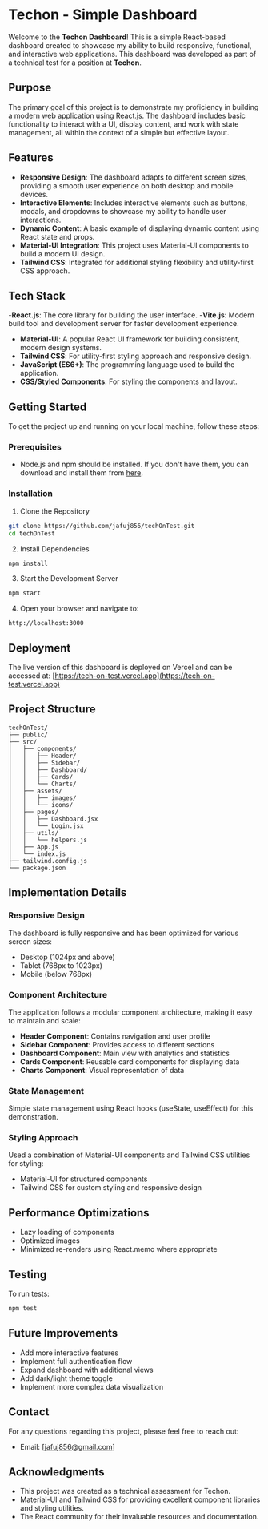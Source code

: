 # Techon - Simple Dashboard

Welcome to the **Techon Dashboard**! This is a simple React-based dashboard created to showcase my ability to build responsive, functional, and interactive web applications. This dashboard was developed as part of a technical test for a position at **Techon**.

## Purpose

The primary goal of this project is to demonstrate my proficiency in building a modern web application using React.js. The dashboard includes basic functionality to interact with a UI, display content, and work with state management, all within the context of a simple but effective layout.

## Features

- **Responsive Design**: The dashboard adapts to different screen sizes, providing a smooth user experience on both desktop and mobile devices.
- **Interactive Elements**: Includes interactive elements such as buttons, modals, and dropdowns to showcase my ability to handle user interactions.
- **Dynamic Content**: A basic example of displaying dynamic content using React state and props.
- **Material-UI Integration**: This project uses Material-UI components to build a modern UI design.
- **Tailwind CSS**: Integrated for additional styling flexibility and utility-first CSS approach.

## Tech Stack

-**React.js**: The core library for building the user interface.
-**Vite.js**: Modern build tool and development server for faster development experience.
- **Material-UI**: A popular React UI framework for building consistent, modern design systems.
- **Tailwind CSS**: For utility-first styling approach and responsive design.
- **JavaScript (ES6+)**: The programming language used to build the application.
- **CSS/Styled Components**: For styling the components and layout.

## Getting Started

To get the project up and running on your local machine, follow these steps:

### Prerequisites

- Node.js and npm should be installed. If you don't have them, you can download and install them from [here](https://nodejs.org/).

### Installation

1. Clone the Repository

```bash
git clone https://github.com/jafuj856/techOnTest.git
cd techOnTest
```

2. Install Dependencies

```bash
npm install
```

3. Start the Development Server

```bash
npm start
```

4. Open your browser and navigate to:

```
http://localhost:3000
```

## Deployment

The live version of this dashboard is deployed on Vercel and can be accessed at:
[https://tech-on-test.vercel.app](https://tech-on-test.vercel.app)

## Project Structure

```
techOnTest/
├── public/
├── src/
│   ├── components/
│   │   ├── Header/
│   │   ├── Sidebar/
│   │   ├── Dashboard/
│   │   ├── Cards/
│   │   └── Charts/
│   ├── assets/
│   │   ├── images/
│   │   └── icons/
│   ├── pages/
│   │   ├── Dashboard.jsx
│   │   └── Login.jsx
│   ├── utils/
│   │   └── helpers.js
│   ├── App.js
│   └── index.js
├── tailwind.config.js
└── package.json
```

## Implementation Details

### Responsive Design
The dashboard is fully responsive and has been optimized for various screen sizes:
- Desktop (1024px and above)
- Tablet (768px to 1023px)
- Mobile (below 768px)

### Component Architecture
The application follows a modular component architecture, making it easy to maintain and scale:
- **Header Component**: Contains navigation and user profile
- **Sidebar Component**: Provides access to different sections
- **Dashboard Component**: Main view with analytics and statistics
- **Cards Component**: Reusable card components for displaying data
- **Charts Component**: Visual representation of data

### State Management
Simple state management using React hooks (useState, useEffect) for this demonstration.

### Styling Approach
Used a combination of Material-UI components and Tailwind CSS utilities for styling:
- Material-UI for structured components
- Tailwind CSS for custom styling and responsive design

## Performance Optimizations

- Lazy loading of components
- Optimized images
- Minimized re-renders using React.memo where appropriate

## Testing

To run tests:

```bash
npm test
```

## Future Improvements

- Add more interactive features
- Implement full authentication flow
- Expand dashboard with additional views
- Add dark/light theme toggle
- Implement more complex data visualization

## Contact

For any questions regarding this project, please feel free to reach out:

- Email: [jafuj856@gmail.com]


## Acknowledgments

- This project was created as a technical assessment for Techon.
- Material-UI and Tailwind CSS for providing excellent component libraries and styling utilities.
- The React community for their invaluable resources and documentation.